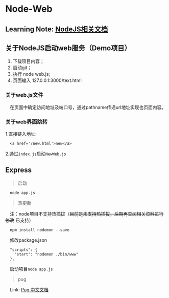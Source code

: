 # Node-Web

## Learning Note: [NodeJS相关文档](https://www.douban.com/group/topic/35067110/)

## 关于NodeJS启动web服务（Demo项目）

1. 下载项目内容；
2. 启动git；
3. 执行 node web.js;
4. 页面输入 127.0.0.1:3000/text.html

### 关于web.js文件
&emsp;在页面中确定访问地址及端口号，通过pathname传递url地址实现也页面内容。

### 关于web界面跳转
1.直接链入地址:
```
  <a href='/new.html'>new</a>
```
2.通过`index.js`启动`NewWeb.js`

## Express

> 启动

```
  node app.js
```

> 热更新

&emsp;注：node项目不支持热插拔（~~目前是未支持热插拔，后期再查阅相关资料进行修改~~ 已支持）
```
  npm install nodemon --save
```
&emsp;修改package.json
```
  "scripts": {
    "start": "nodemon ./bin/www"
  },
```
&emsp;启动项目`node app.js`

> pug

&emsp;Link: [Pug 中文文档](https://pug.bootcss.com/api/getting-started.html)
